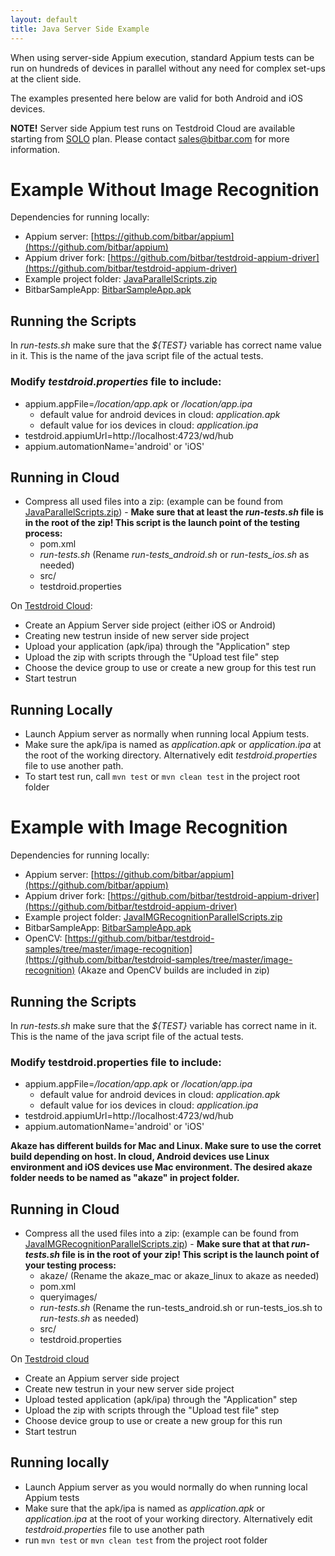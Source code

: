 ```yaml
---
layout: default
title: Java Server Side Example
---
```


When using server-side Appium execution, standard Appium tests can be run on hundreds of devices in parallel without any need for complex set-ups at the client side.

The examples presented here below are valid for both Android and iOS devices.

**NOTE!** Server side Appium test runs on Testdroid Cloud are
  available starting from [SOLO](http://testdroid.com/pricing)
  plan. Please contact <sales@bitbar.com> for more information.

# Example **Without** Image Recognition

Dependencies for running locally:

* Appium server: [https://github.com/bitbar/appium](https://github.com/bitbar/appium)
* Appium driver fork: [https://github.com/bitbar/testdroid-appium-driver](https://github.com/bitbar/testdroid-appium-driver)
* Example project folder: [JavaParallelScripts.zip](https://www.dropbox.com/s/zmr0ls8enjgupsa/JavaParallelScripts.zip?dl=0)
* BitbarSampleApp: [BitbarSampleApp.apk](https://www.dropbox.com/s/65zjcyz15l50c4n/BitbarSampleApp.apk?dl=0)

## Running the Scripts

In *run-tests.sh* make sure that the *${TEST}* variable has correct name value in it. This is the name of the java script file of the actual tests.

### Modify *testdroid.properties* file to include:

* appium.appFile=*/location/app.apk* or */location/app.ipa*
  * default value for android devices in cloud: *application.apk*
  * default value for ios devices in cloud: *application.ipa*
* testdroid.appiumUrl=http://localhost:4723/wd/hub
* appium.automationName='android' or 'iOS'

## Running in Cloud

* Compress all used files into a zip: (example can be found from
  [JavaParallelScripts.zip](https://www.dropbox.com/s/zmr0ls8enjgupsa/JavaParallelScripts.zip?dl=0)) - **Make sure that at least the *run-tests.sh* file is in the root of the zip! This script is the launch point of the testing process:**
  * pom.xml
  * *run-tests.sh* (Rename *run-tests_android.sh* or *run-tests_ios.sh* as needed)
  * src/
  * testdroid.properties

On [Testdroid Cloud](cloud.testdroid.com):

* Create an Appium Server side project (either iOS or Android)
* Creating new testrun inside of new server side project
* Upload your application (apk/ipa) through the "Application" step
* Upload the zip with scripts through the "Upload test file" step
* Choose the device group to use or create a new group for this test run
* Start testrun

## Running Locally

* Launch Appium server as normally when running local Appium tests.
* Make sure the apk/ipa is named as *application.apk* or *application.ipa* at the root of the working directory. Alternatively edit *testdroid.properties* file to use another path.
* To start test run, call `mvn test` or `mvn clean test` in the project root folder

# Example **with** Image Recognition

Dependencies for running locally:

* Appium server: [https://github.com/bitbar/appium](https://github.com/bitbar/appium)
* Appium driver fork: [https://github.com/bitbar/testdroid-appium-driver](https://github.com/bitbar/testdroid-appium-driver)
* Example project folder: [JavaIMGRecognitionParallelScripts.zip](https://www.dropbox.com/s/sqyg6u7a8eyo96x/JavaIMGRecognitionParallelScripts.zip?dl=0)
* BitbarSampleApp: [BitbarSampleApp.apk](https://www.dropbox.com/s/65zjcyz15l50c4n/BitbarSampleApp.apk?dl=0)
* OpenCV: [https://github.com/bitbar/testdroid-samples/tree/master/image-recognition](https://github.com/bitbar/testdroid-samples/tree/master/image-recognition) (Akaze and OpenCV builds are included in zip)

## Running the Scripts

In *run-tests.sh*  make sure that the *${TEST}* variable has correct name in it. This is the name of the java script
file of the actual tests.

### Modify testdroid.properties file to include:

* appium.appFile=*/location/app.apk* or */location/app.ipa*
  * default value for android devices in cloud: *application.apk*
  * default value for ios devices in cloud: *application.ipa*
* testdroid.appiumUrl=http://localhost:4723/wd/hub
* appium.automationName='android' or 'iOS'

**Akaze has different builds for Mac and Linux. Make sure to use the corret build depending on host. In cloud, Android devices use Linux environment and iOS devices use Mac environment. The desired akaze folder needs to be named as "akaze" in project folder.**

## Running in Cloud

* Compress all the used files into a zip: (example can be found from
[JavaIMGRecognitionParallelScripts.zip](https://www.dropbox.com/s/sqyg6u7a8eyo96x/JavaIMGRecognitionParallelScripts.zip?dl=0)) - **Make sure that at that *run-tests.sh* file is in the root of your zip! This script is the launch point of your testing process:**
  * akaze/ (Rename the akaze_mac or akaze_linux to akaze as needed)
  * pom.xml
  * queryimages/
  * *run-tests.sh* (Rename the run-tests_android.sh or run-tests_ios.sh to *run-tests.sh* as needed)
  * src/
  * testdroid.properties

On [Testdroid cloud](cloud.testdroid.com)

* Create an Appium server side project
* Create new testrun in your new server side project
* Upload tested application (apk/ipa) through the "Application" step
* Upload the zip with scripts through the "Upload test file" step
* Choose device group to use or create a new group for this run
* Start testrun

## Running locally

* Launch Appium server as you would normally do when running local Appium tests
* Make sure that the apk/ipa is named as *application.apk* or *application.ipa* at the root of your working directory. Alternatively edit *testdroid.properties* file to use another path
* run `mvn test` or `mvn clean test` from the project root folder
